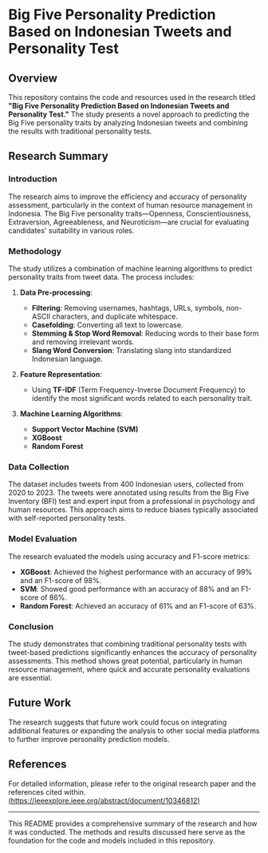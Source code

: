 # Big Five Personality Prediction Based on Indonesian Tweets and Personality Test

## Overview

This repository contains the code and resources used in the research titled **"Big Five Personality Prediction Based on Indonesian Tweets and Personality Test."** The study presents a novel approach to predicting the Big Five personality traits by analyzing Indonesian tweets and combining the results with traditional personality tests.

## Research Summary

### Introduction

The research aims to improve the efficiency and accuracy of personality assessment, particularly in the context of human resource management in Indonesia. The Big Five personality traits—Openness, Conscientiousness, Extraversion, Agreeableness, and Neuroticism—are crucial for evaluating candidates' suitability in various roles.

### Methodology

The study utilizes a combination of machine learning algorithms to predict personality traits from tweet data. The process includes:

1. **Data Pre-processing**:
    - **Filtering**: Removing usernames, hashtags, URLs, symbols, non-ASCII characters, and duplicate whitespace.
    - **Casefolding**: Converting all text to lowercase.
    - **Stemming & Stop Word Removal**: Reducing words to their base form and removing irrelevant words.
    - **Slang Word Conversion**: Translating slang into standardized Indonesian language.

2. **Feature Representation**:
    - Using **TF-IDF** (Term Frequency-Inverse Document Frequency) to identify the most significant words related to each personality trait.

3. **Machine Learning Algorithms**:
    - **Support Vector Machine (SVM)**
    - **XGBoost**
    - **Random Forest**

### Data Collection

The dataset includes tweets from 400 Indonesian users, collected from 2020 to 2023. The tweets were annotated using results from the Big Five Inventory (BFI) test and expert input from a professional in psychology and human resources. This approach aims to reduce biases typically associated with self-reported personality tests.

### Model Evaluation

The research evaluated the models using accuracy and F1-score metrics:

- **XGBoost**: Achieved the highest performance with an accuracy of 99% and an F1-score of 98%.
- **SVM**: Showed good performance with an accuracy of 88% and an F1-score of 86%.
- **Random Forest**: Achieved an accuracy of 61% and an F1-score of 63%.

### Conclusion

The study demonstrates that combining traditional personality tests with tweet-based predictions significantly enhances the accuracy of personality assessments. This method shows great potential, particularly in human resource management, where quick and accurate personality evaluations are essential.

## Future Work

The research suggests that future work could focus on integrating additional features or expanding the analysis to other social media platforms to further improve personality prediction models.

## References

For detailed information, please refer to the original research paper and the references cited within.
[(https://ieeexplore.ieee.org/abstract/document/10346812)](url)

---

This README provides a comprehensive summary of the research and how it was conducted. The methods and results discussed here serve as the foundation for the code and models included in this repository.
